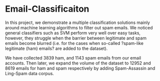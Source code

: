 # Email-Classificaiton

In this project, we demonstrate a multiple classification solutions mainly around machine learning algorithms to filter out spam emails. We noticed general classifiers such as SVM perform very well over easy tasks, however, they struggle when the barrier between legitimate and spam emails become blurred (i.e. for the cases when so-called ?spam-like legitimate (ham) emails? are added to the dataset).

We have collected 3839 ham, and 1143 spam emails from our email accounts. Then later, we expand the volume of the dataset to 12952 and 8619 emails for ham and spam respectively by adding Spam-Assassin and Ling-Spam data corpus. 
